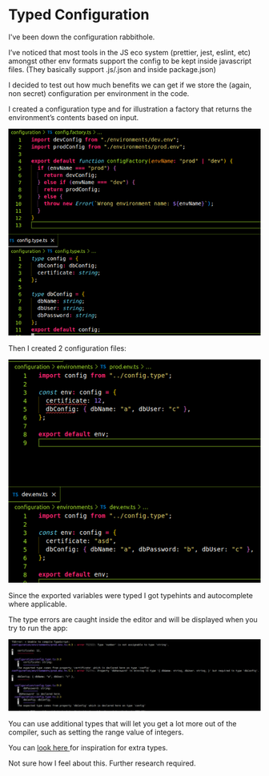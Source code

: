 # Typed Configuration

I've been down the configuration rabbithole.

I’ve noticed that most tools in the JS eco system (prettier, jest, eslint, etc) amongst other env formats support the config to be kept inside javascript files. (They basically support .js/.json and inside package.json)

I decided to test out how much benefits we can get if we store the (again, non secret) configuration per environment in the code.

I created a configuration type and for illustration a factory that returns the environment’s contents based on input.

![](<../../.gitbook/assets/image (10).png>)

Then I created 2 configuration files:

![](<../../.gitbook/assets/image (3) (1).png>)

Since the exported variables were typed I got typehints and autocomplete where applicable.

The type errors are caught inside the editor and will be displayed when you try to run the app:

![](<../../.gitbook/assets/image (4) (1).png>)

You can use additional types that will let you get a lot more out of the compiler, such as setting the range value of integers.

You can [look here ](https://millsp.github.io/ts-toolbelt/)for inspiration for extra types.

Not sure how I feel about this. Further research required.
